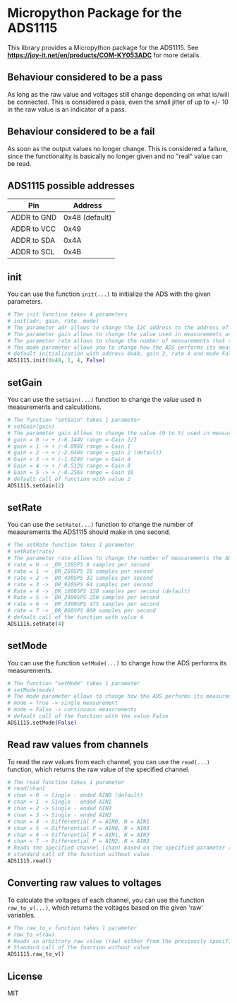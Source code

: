 # Micropython Package for the ADS1115

This library provides a Micropython package for the ADS1115.
See **https://joy-it.net/en/products/COM-KY053ADC** for more details.

## Behaviour considered to be a pass
As long as the raw value and voltages still change depending on what is/will be connected. This is considered a pass, even the small jitter of up to +/- 10 in the raw value is an indicator of a pass.

## Behaviour considered to be a fail
As soon as the output values no longer change. This is considered a failure, since the functionality is basically no longer given and no "real" value can be read.

## ADS1115 possible addresses

| Pin         | Address        |
| ----------- | -------------- |
| ADDR to GND | 0x48 (default) |
| ADDR to VCC | 0x49           |
| ADDR to SDA | 0x4A           |
| ADDR to SCL | 0x4B           |

## init
You can use the function `init(...)` to initialize the ADS with the given parameters.
```python
# The init function takes 4 parameters
# init(adr, gain, rate, mode)
# The parameter adr allows to change the I2C address to the address of the physical device.
# The parameter gain allows to change the value used in measurements and calculations
# The parameter rate allows to change the number of measurements that the ADS1115 should perform in one second.
# The mode parameter allows you to change how the ADS performs its measurements.
# default initialization with address 0x48, gain 2, rate 4 and mode False
ADS1115.init(0x48, 1, 4, False)
```

## setGain
You can use the `setGain(...)` function to change the value used in measurements and calculations.
```python
# The function "setGain" takes 1 parameter
# setGain(gain)
# The parameter gain allows to change the value (0 to 5) used in measurements and calculations
# gain = 0 -> + /-6.144V range = Gain 2/3
# gain = 1 -> + /-4.096V range = Gain 1
# gain = 2 -> + /-2.048V range = gain 2 (default)
# Gain = 3 -> + /-1.024V range = Gain 4
# Gain = 4 -> + /-0.512V range = Gain 8
# Gain = 5 -> + /-0.256V range = Gain 16
# default call of function with value 2
ADS1115.setGain(2)
```

## setRate
You can use the `setRate(...)` function to change the number of measurements the ADS1115 should make in one second.
```python
# The setRate function takes 1 parameter
# setRate(rate)
# The parameter rate allows to change the number of measurements the ADS1115 should make in one second, based on the given value (0 to 7)
# rate = 0 -> _DR_128SPS 8 samples per second
# rate = 1 -> _DR_250SPS 16 samples per second
# rate = 2 -> _DR_490SPS 32 samples per second
# rate = 3 -> _DR_920SPS 64 samples per second
# Rate = 4 -> _DR_1600SPS 128 samples per second (default)
# Rate = 5 -> _DR_2400SPS 250 samples per second
# rate = 6 -> _DR_3300SPS 475 samples per second
# rate = 7 -> _DR_860SPS 860 samples per second
# default call of the function with value 4
ADS1115.setRate(4)
```

## setMode
You can use the function `setMode(...)` to change how the ADS performs its measurements.
```python
# The function "setMode" takes 1 parameter
# setMode(mode)
# The mode parameter allows to change how the ADS performs its measurements
# mode = True -> single measurement
# mode = False -> continuous measurements
# default call of the function with the value False
ADS1115.setMode(False)
```

## Read raw values from channels
To read the raw values from each channel, you can use the `read(...)` function, which returns the raw value of the specified channel.
```python
# The read function takes 1 parameter
# read(chan)
# chan = 0 -> Single - ended AIN0 (default)
# chan = 1 -> Single - ended AIN1
# chan = 2 -> Single - ended AIN2
# chan = 3 -> Single - ended AIN3
# chan = 4 -> Differential P = AIN0, N = AIN1
# chan = 5 -> Differential P = AIN0, N = AIN3
# chan = 6 -> Differential P = AIN1, N = AIN3
# chan = 7 -> Differential P = AIN2, N = AIN3
# Reads the specified channel (chan) based on the specified parameter (0 to 7)
# standard call of the function without value
ADS1115.read()
```

## Converting raw values to voltages
To calculate the voltages of each channel, you can use the function `raw_to_v(...)`, which returns the voltages based on the given 'raw' variables.
```python
# The raw_to_v function takes 1 parameter
# raw_to_v(raw)
# Reads an arbitrary raw value (raw) either from the previously specified channel or from any other variable and converts it to voltages.
# Standard call of the function without value
ADS1115.raw_to_v()
```

## License

MIT
